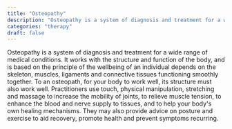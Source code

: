 ```yaml
---
title: "Osteopathy"
description: "Osteopathy is a system of diagnosis and treatment for a wide range of medical conditions."
categories: "therapy"
draft: false
---
```


Osteopathy is a system of diagnosis and treatment for a wide range of medical conditions. It works with the structure and function of the body, and is based on the principle of the wellbeing of an individual depends on the skeleton, muscles, ligaments and connective tissues functioning smoothly together. To an osteopath, for your body to work well, its structure must also work well. Practitioners use touch, physical manipulation, stretching and massage to increase the mobility of joints, to relieve muscle tension, to enhance the blood and nerve supply to tissues, and to help your body's own healing mechanisms. They may also provide advice on posture and exercise to aid recovery, promote health and prevent symptoms recurring.